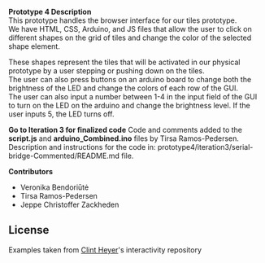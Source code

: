**Prototype 4 Description**  
This prototype handles the browser interface for our tiles prototype.   
We have HTML, CSS, Arduino, and JS files that allow the user to click on different shapes on the grid of tiles and change the color of the selected shape element.  

These shapes represent the tiles that will be activated in our physical prototype by a user stepping or pushing down on the tiles.  
The user can also press buttons on an arduino board to change both the brightness of the LED and change the colors of each row of the GUI.   
The user can also input a number between 1-4 in the input field of the GUI to turn on the LED on the arduino and change the brightness level. If the user inputs 5, the LED turns off.  

**Go to Iteration 3 for finalized code** 
Code and comments added to the **script.js** and **arduino_Combined.ino** files by Tirsa Ramos-Pedersen.  
Description and instructions for the code in:  prototype4/iteration3/serial-bridge-Commented/README.md file. 

**Contributors**

  - Veronika Bendoriūtė
  - Tirsa Ramos-Pedersen
  - Jeppe Christoffer Zackheden


License
----

Examples taken from [Clint Heyer]'s interactivity repository

   [Clint Heyer]: <https://github.com/ClintH/interactivity>
